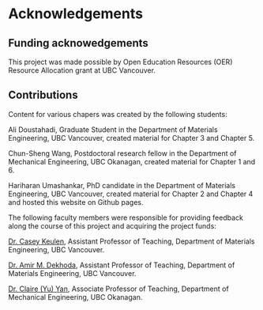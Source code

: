 # Acknowledgements

## Funding acknowedgements
This project was made possible by Open Education Resources (OER) Resource Allocation grant at UBC Vancouver. 

## Contributions
Content for various chapers was created by the following students:

Ali Doustahadi, Graduate Student in the Department of Materials Engineering, UBC Vancouver, created material for Chapter 3 and Chapter 5.

Chun-Sheng Wang, Postdoctoral research fellow in the Department of Mechanical Engineering, UBC Okanagan, created material for Chapter 1 and 6.

Hariharan Umashankar, PhD candidate in the Department of Materials Engineering, UBC Vancouver, created material for Chapter 2 and Chapter 4 and hosted this website on Github pages.


The following faculty members were responsible for providing feedback along the course of this project and acquiring the project funds:

[Dr. Casey Keulen](https://mtrl.ubc.ca/casey-keulen/), Assistant Professor of Teaching, Department of Materials Engineering, UBC Vancouver.

[Dr. Amir M. Dekhoda](https://mtrl.ubc.ca/amir-m-dehkhoda/), Assistant Professor of Teaching, Department of Materials Engineering, UBC Vancouver.

[Dr. Claire (Yu) Yan](https://apsc.ubc.ca/profile/yu-claire-yan), Associate Professor of Teaching, Department of Mechanical Engineering, UBC Okanagan.

